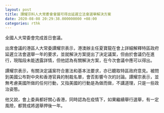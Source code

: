 ```yaml
---
layout: post
title: 譚耀宗料人大常委會會議可得出延遲立法會選舉解決方案
date: 2020-08-08 20:29:38.000000000 +08:00
categories: rthk
---
```


全國人大常委會完成首日會議。

出席會議的港區人大常委譚耀宗表示，港澳辦主任夏寶龍在會上詳細解釋特區政府延遲立法會選舉一年的要求，並就解決方案提出了決定議案，但由於會議仍在進行，現階段未能透露詳情，但他認為有關解決方案，在今次會議中應可以得出。

譚耀宗表示，有關決定議案符合憲法和基本法要求，亦已聽取特區政府意見。被問到美國公布對中央和香港官員的制裁名單，會否影響今次的討論。譚耀宗表示，並無考慮美國所做的任何行動，又指美國的行動是為做而做，不講道理，只是一些政治姿態。

他又說，會上委員都好關心香港，同時認為在疫情下，如果繼續舉行選舉，有一定風險，都贊成將選舉押後一年。
